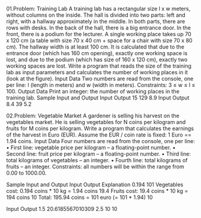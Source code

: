 01.Problem: Training Lab
A training lab has a rectangular size l x w meters, without columns on the inside. The hall is divided 
into two parts: left and right, with a hallway approximately in the middle. In both parts, there are rows 
with desks. In the back of the hall, there is a big entrance door. In the front, there is a podium for the 
lecturer. A single working place takes up 70 x 120 cm (a table with size 70 x 40 cm + space for a chair 
with size 70 x 80 cm). The hallway width is at least 100 cm. It is calculated that due to the entrance 
door (which has 160 cm opening), exactly one working space is lost, and due to the podium (which 
has size of 160 x 120 cm), exactly two working spaces are lost. Write a program that reads the size 
of the training lab as input parameters and calculates the number of working places in it (look at the 
figure).
Input Data
Two numbers are read from the console, one per line: l (length in meters) and w (width in meters).
Constraints: 3 ≤ w ≤ l ≤ 100.
Output Data
Print an integer: the number of working places in the training lab.
Sample Input and Output
Input Output
15    129
8.9 
Input Output
8.4   39
5.2 

02.Problem: Vegetable Market
A gardener is selling his harvest on the vegetables market. He is selling vegetables for N coins per 
kilogram and fruits for M coins per kilogram. Write a program that calculates the earnings of the 
harvest in Euro (EUR). Assume the EUR / coin rate is fixed: 1 Euro == 1.94 coins.
Input Data
Four numbers are read from the console, one per line:
• First line: vegetable price per kilogram – a floating-point number.
• Second line: fruit price per kilogram – a floating-point number.
• Third line: total kilograms of vegetables – an integer.
• Fourth line: total kilograms of fruits – an integer.
Constraints: all numbers will be within the range from 0.00 to 1000.00.

Sample Input and Output
Input Output   Explanation 
0.194  101     Vegetables cost: 0.194 coins * 10 kg = 1.94 coins
19.4           Fruits cost: 19.4 coins * 10 kg = 194 coins
10             Total: 195.94 coins = 101 euro (= 101 * 1.94)
10

Input Output 
1.5   20.6185567010309 
2.5
10
10 
